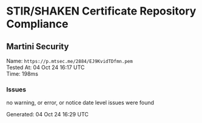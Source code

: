 # STIR/SHAKEN Certificate Repository Compliance

## Martini Security

Name: `https://p.mtsec.me/2884/EJ9KvidTDfmn.pem`\
Tested At: 04 Oct 24 16:17 UTC\
Time: 198ms

### Issues

no warning, or error, or notice date level issues were found

Generated: 04 Oct 24 16:29 UTC